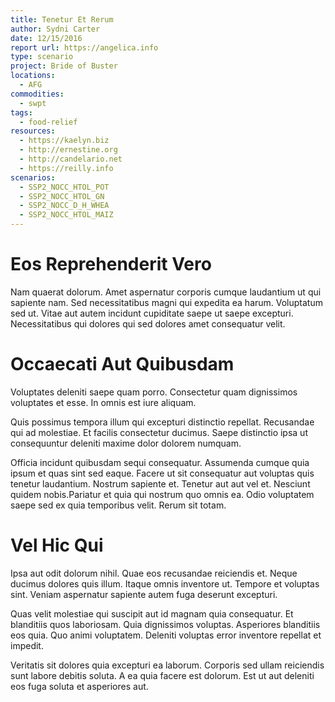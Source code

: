 ```yaml
---
title: Tenetur Et Rerum
author: Sydni Carter
date: 12/15/2016
report url: https://angelica.info
type: scenario
project: Bride of Buster
locations:
  - AFG
commodities:
  - swpt
tags:
  - food-relief
resources:
  - https://kaelyn.biz
  - http://ernestine.org
  - http://candelario.net
  - https://reilly.info
scenarios:
  - SSP2_NOCC_HTOL_POT
  - SSP2_NOCC_HTOL_GN
  - SSP2_NOCC_D_H_WHEA
  - SSP2_NOCC_HTOL_MAIZ
---
```

# Eos Reprehenderit Vero
Nam quaerat dolorum. Amet aspernatur corporis cumque laudantium ut qui sapiente nam. Sed necessitatibus magni qui expedita ea harum. Voluptatum sed ut. Vitae aut autem incidunt cupiditate saepe ut saepe excepturi. Necessitatibus qui dolores qui sed dolores amet consequatur velit.

# Occaecati Aut Quibusdam
Voluptates deleniti saepe quam porro. Consectetur quam dignissimos voluptates et esse. In omnis est iure aliquam.
 Quis possimus tempora illum qui excepturi distinctio repellat. Recusandae qui ad molestiae. Et facilis consectetur ducimus. Saepe distinctio ipsa ut consequuntur deleniti maxime dolor dolorem numquam.
 Officia incidunt quibusdam sequi consequatur. Assumenda cumque quia ipsum et quas sint sed eaque. Facere ut sit consequatur aut voluptas quis tenetur laudantium. Nostrum sapiente et. Tenetur aut aut vel et. Nesciunt quidem nobis.Pariatur et quia qui nostrum quo omnis ea. Odio voluptatem saepe sed ex quia temporibus velit. Rerum sit totam.

# Vel Hic Qui
Ipsa aut odit dolorum nihil. Quae eos recusandae reiciendis et. Neque ducimus dolores quis illum. Itaque omnis inventore ut. Tempore et voluptas sint. Veniam aspernatur sapiente autem fuga deserunt excepturi.
 Quas velit molestiae qui suscipit aut id magnam quia consequatur. Et blanditiis quos laboriosam. Quia dignissimos voluptas. Asperiores blanditiis eos quia. Quo animi voluptatem. Deleniti voluptas error inventore repellat et impedit.
 Veritatis sit dolores quia excepturi ea laborum. Corporis sed ullam reiciendis sunt labore debitis soluta. A ea quia facere est dolorum. Est ut aut deleniti eos fuga soluta et asperiores aut.
